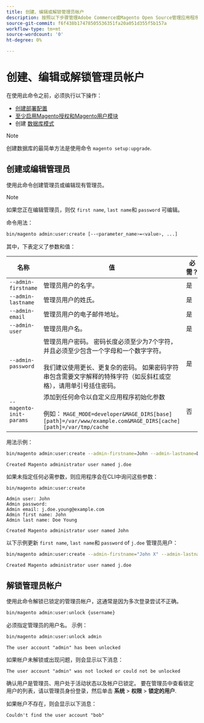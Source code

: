```yaml
---
title: 创建、编辑或解锁管理员帐户
description: 按照以下步骤管理Adobe Commerce或Magento Open Source管理应用程序的管理员帐户。
source-git-commit: f6f438b17478505536351fa20a051d355f5b157a
workflow-type: tm+mt
source-wordcount: '0'
ht-degree: 0%

---
```



# 创建、编辑或解锁管理员帐户

在使用此命令之前，必须执行以下操作：

- [创建部署配置](deployment.md)
- [至少启用Magento授权和Magento用户模块](manage-modules.md)
- 创建 [数据库模式](https://glossary.magento.com/database-schema)

>[!NOTE]
>
>创建数据库的最简单方法是使用命令 `magento setup:upgrade`.

## 创建或编辑管理员

使用此命令创建管理员或编辑现有管理员。

>[!NOTE]
>
>如果您正在编辑管理员，则仅 `first name`, `last name`和 `password` 可编辑。

命令用法：

```bash
bin/magento admin:user:create [--<parameter_name>=<value>, ...]
```

其中，下表定义了参数和值：

| 名称 | 值 | 必需？ |
|--- |--- |--- |
| `--admin-firstname` | 管理员用户的名字。 | 是 |
| `--admin-lastname` | 管理员用户的姓氏。 | 是 |
| `--admin-email` | 管理员用户的电子邮件地址。 | 是 |
| `--admin-user` | 管理员用户名。 | 是 |
| `--admin-password` | 管理员用户密码。 密码长度必须至少为7个字符，并且必须至少包含一个字母和一个数字字符。 <br><br>我们建议使用更长、更复杂的密码。 如果密码字符串包含需要文字解释的特殊字符（如反斜杠或空格），请用单引号括住密码。 | 是 |
| `--magento-init-params` | 添加到任何命令以自定义应用程序初始化参数<br/><br/>例如： `MAGE_MODE=developer&MAGE_DIRS[base][path]=/var/www/example.com&MAGE_DIRS[cache][path]=/var/tmp/cache` | 否 |

用法示例：

```bash
bin/magento admin:user:create --admin-firstname=John --admin-lastname=Doe --admin-email=j.doe@example.com --admin-user=j.doe --admin-password=A0b9%t3g
```

```terminal
Created Magento administrator user named j.doe
```

如果未指定任何必需参数，则应用程序会在CLI中询问这些参数：

```bash
bin/magento admin:user:create
```

```terminal
Admin user: John
Admin password:
Admin email: j.doe.young@example.com
Admin first name: John
Admin last name: Doe Young
```

```terminal
Created Magento administrator user named John
```

以下示例更新 `first name`, `last name`和 `password` of `j.doe` 管理员用户：

```bash
bin/magento admin:user:create --admin-firstname="John X" --admin-lastname="Doe X" --admin-email=j.doe@example.com --admin-user=j.doe --admin-password=A1234567
```

```terminal
Created Magento administrator user named j.doe
```

## 解锁管理员帐户

使用此命令解锁已锁定的管理员帐户，这通常是因为多次登录尝试不正确。

```bash
bin/magento admin:user:unlock {username}
```

必须指定管理员的用户名。 示例：

```bash
bin/magento admin:user:unlock admin
```

```terminal
The user account "admin" has been unlocked
```

如果帐户未解锁或出现问题，则会显示以下消息：

```terminal
The user account "admin" was not locked or could not be unlocked
```

确认用户是管理员、用户处于活动状态以及帐户已锁定。 要在管理员中查看锁定用户的列表，请以管理员身份登录，然后单击 **系统** > **权限** > **锁定的用户**.

如果帐户不存在，则会显示以下消息：

```terminal
Couldn't find the user account "bob"
```
